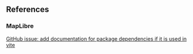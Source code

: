## References
### MapLibre
[GitHub issue: add documentation for package dependencies if it is used in vite](https://github.com/maplibre/maplibre-gl-geocoder/issues/111)
